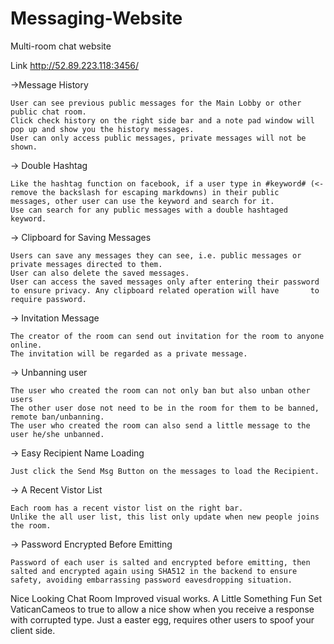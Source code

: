 # Messaging-Website
Multi-room chat website

Link
http://52.89.223.118:3456/

->Message History

    User can see previous public messages for the Main Lobby or other public chat room. 
    Click check history on the right side bar and a note pad window will pop up and show you the history messages.
    User can only access public messages, private messages will not be shown.

-> Double Hashtag

    Like the hashtag function on facebook, if a user type in #keyword# (<-remove the backslash for escaping markdowns) in their public       messages, other user can use the keyword and search for it.
    Use can search for any public messages with a double hashtaged keyword.
    
-> Clipboard for Saving Messages

    Users can save any messages they can see, i.e. public messages or private messages directed to them.
    User can also delete the saved messages.
    User can access the saved messages only after entering their password to ensure privacy. Any clipboard related operation will have       to require password.
    
-> Invitation Message

    The creator of the room can send out invitation for the room to anyone online.
    The invitation will be regarded as a private message.
    
-> Unbanning user

    The user who created the room can not only ban but also unban other users
    The other user dose not need to be in the room for them to be banned, remote ban/unbanning.
    The user who created the room can also send a little message to the user he/she unbanned.
-> Easy Recipient Name Loading

    Just click the Send Msg Button on the messages to load the Recipient.
    
-> A Recent Vistor List

    Each room has a recent vistor list on the right bar.
    Unlike the all user list, this list only update when new people joins the room.
    
-> Password Encrypted Before Emitting

    Password of each user is salted and encrypted before emitting, then salted and encrypted again using SHA512 in the backend to ensure     safety, avoiding embarrassing password eavesdropping situation.
    
Nice Looking Chat Room
Improved visual works.
A Little Something Fun
Set VaticanCameos to true to allow a nice show when you receive a response with corrupted type.
Just a easter egg, requires other users to spoof your client side.
